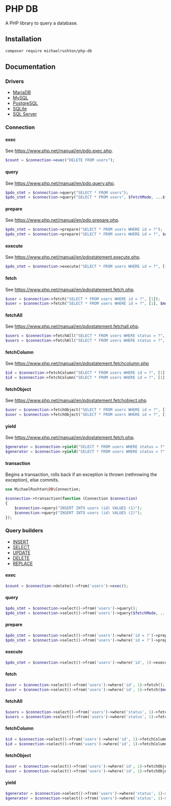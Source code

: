 # PHP DB

A PHP library to query a database.

## Installation

```bash
composer require michaelrushton/php-db
```

## Documentation

### Drivers

- [MariaDB](docs/drivers/mariadb.md)
- [MySQL](docs/drivers/mysql.md)
- [PostgreSQL](docs/drivers/postgresql.md)
- [SQLite](docs/drivers/sqlite.md)
- [SQL Server](docs/drivers/sqlserver.md)

### Connection

#### exec

See https://www.php.net/manual/en/pdo.exec.php.

```php
$count = $connection->exec("DELETE FROM users");
```

#### query

See https://www.php.net/manual/en/pdo.query.php.

```php
$pdo_stmt = $connection->query("SELECT * FROM users");
$pdo_stmt = $connection->query("SELECT * FROM users", $fetchMode, ...$fetchModeArgs);
```

#### prepare

See https://www.php.net/manual/en/pdo.prepare.php.

```php
$pdo_stmt = $connection->prepare("SELECT * FROM users WHERE id = ?");
$pdo_stmt = $connection->prepare("SELECT * FROM users WHERE id = ?", $options);
```

#### execute

See https://www.php.net/manual/en/pdostatement.execute.php.

```php
$pdo_stmt = $connection->execute("SELECT * FROM users WHERE id = ?", [1]);
```

#### fetch

See https://www.php.net/manual/en/pdostatement.fetch.php.

```php
$user = $connection->fetch("SELECT * FROM users WHERE id = ?", [1]);
$user = $connection->fetch("SELECT * FROM users WHERE id = ?", [1], $mode, $cursorOrientation, $cursorOffset);
```

#### fetchAll

See https://www.php.net/manual/en/pdostatement.fetchall.php.

```php
$users = $connection->fetchAll("SELECT * FROM users WHERE status = ?", [1]);
$users = $connection->fetchAll("SELECT * FROM users WHERE status = ?", [1], $mode, ...$args);
```

#### fetchColumn

See https://www.php.net/manual/en/pdostatement.fetchcolumn.php

```php
$id = $connection->fetchColumn("SELECT * FROM users WHERE id = ?", [1]);
$id = $connection->fetchColumn("SELECT * FROM users WHERE id = ?", [1], $column);
```

#### fetchObject

See https://www.php.net/manual/en/pdostatement.fetchobject.php

```php
$user = $connection->fetchObject("SELECT * FROM users WHERE id = ?", [1]);
$user = $connection->fetchObject("SELECT * FROM users WHERE id = ?", [1], $class, $constructorArgs);
```

#### yield

See https://www.php.net/manual/en/pdostatement.fetch.php.

```php
$generator = $connection->yield("SELECT * FROM users WHERE status = ?", [1]);
$generator = $connection->yield("SELECT * FROM users WHERE status = ?", [1], $mode, $cursorOrientation, $cursorOffset);
```

#### transaction

Begins a transaction, rolls back if an exception is thrown (rethrowing the exception), else commits.

```php
use MichaelRushton\DB\Connection;

$connection->transaction(function (Connection $connection)
{
    $connection->query("INSERT INTO users (id) VALUES (1)");
    $connection->query("INSERT INTO users (id) VALUES (2)");
});
```

### Query builders

- [INSERT](docs/statements/insert.md)
- [SELECT](docs/statements/select.md)
- [UPDATE](docs/statements/update.md)
- [DELETE](docs/statements/delete.md)
- [REPLACE](docs/statements/replace.md)

#### exec

```php
$count = $connection->delete()->from('users')->exec();
```

#### query

```php
$pdo_stmt = $connection->select()->from('users')->query();
$pdo_stmt = $connection->select()->from('users')->query($fetchMode, ...$fetchModeArgs);
```

#### prepare

```php
$pdo_stmt = $connection->select()->from('users')->where('id = ?')->prepare();
$pdo_stmt = $connection->select()->from('users')->where('id = ?')->prepare($options);
```

#### execute

```php
$pdo_stmt = $connection->select()->from('users')->where('id', 1)->execute();
```

#### fetch

```php
$user = $connection->select()->from('users')->where('id', 1)->fetch();
$user = $connection->select()->from('users')->where('id', 1)->fetch($mode, $cursorOrientation, $cursorOffset);
```

#### fetchAll

```php
$users = $connection->select()->from('users')->where('status', 1)->fetchAll();
$users = $connection->select()->from('users')->where('status', 1)->fetchAll($mode, ...$args);
```

#### fetchColumn

```php
$id = $connection->select()->from('users')->where('id', 1)->fetchColumn();
$id = $connection->select()->from('users')->where('id', 1)->fetchColumn($column);
```

#### fetchObject

```php
$user = $connection->select()->from('users')->where('id', 1)->fetchObject();
$user = $connection->select()->from('users')->where('id', 1)->fetchObject($class, $constructorArgs);
```

#### yield

```php
$generator = $connection->select()->from('users')->where('status', 1)->yield();
$generator = $connection->select()->from('users')->where('status', 1)->yield($mode, $cursorOrientation, $cursorOffset);
```
